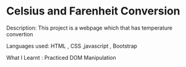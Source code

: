 # Celsius and Farenheit Conversion

 Description:
This project is a webpage which that has temperature convertion


Languages used: 
      HTML , CSS ,javascript , Bootstrap
      
What  I Learnt : 
     Practiced DOM Manipulation  
